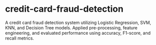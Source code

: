 # credit-card-fraud-detection
A credit card fraud detection system utilizing Logistic Regression, SVM, KNN, and Decision Tree models. Applied pre-processing, feature engineering, and evaluated performance using accuracy, F1-score, and recall metrics.
